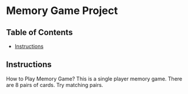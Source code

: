 # Memory Game Project

## Table of Contents

* [Instructions](#instructions)

## Instructions

How to Play Memory Game?
This is a single player memory game.
There are 8 pairs of cards.
Try matching pairs.
